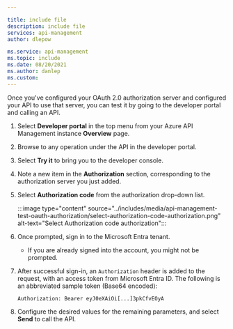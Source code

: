 ```yaml
---

title: include file
description: include file
services: api-management
author: dlepow

ms.service: api-management
ms.topic: include
ms.date: 08/20/2021
ms.author: danlep
ms.custom: 
---
```


Once you've configured your OAuth 2.0 authorization server and configured your API to use that server, you can test it by going to the developer portal and calling an API. 

1. Select **Developer portal** in the top menu from your Azure API Management instance **Overview** page.
1. Browse to any operation under the API in the developer portal. 
1. Select **Try it** to bring you to the developer console.

1. Note a new item in the **Authorization** section, corresponding to the authorization server you just added.

1. Select **Authorization code** from the authorization drop-down list. 

    :::image type="content" source="../includes/media/api-management-test-oauth-authorization/select-authorization-code-authorization.png" alt-text="Select Authorization code authorization":::
1. Once prompted, sign in to the Microsoft Entra tenant. 
    * If you are already signed into the account, you might not be prompted.

1. After successful sign-in, an `Authorization` header is added to the request, with an access token from Microsoft Entra ID. The following is an abbreviated sample token (Base64 encoded):

   ```
   Authorization: Bearer eyJ0eXAiOi[...]3pkCfvEOyA
   ```

1. Configure the desired values for the remaining parameters, and select **Send** to call the API.
